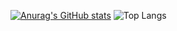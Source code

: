 [![Anurag's GitHub stats](https://github-readme-stats.vercel.app/api?username=090TYPE&show_icons=true&theme=tokyonight)](https://github.com/anuraghazra/github-readme-stats)
![Top Langs](https://github-readme-stats.vercel.app/api/top-langs/?username=090TYPE&size_weight=0.5&count_weight=0.5)